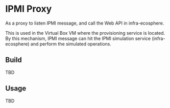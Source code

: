 # IPMI Proxy

As a proxy to listen IPMI message, and call the Web API in infra-ecosphere.

This is used in the Virtual Box VM where the provisioning service is located. By this mechanism, IPMI message can hit the IPMI simulation service (infra-ecosphere) and perform the simulated operations.

## Build

TBD


## Usage

TBD